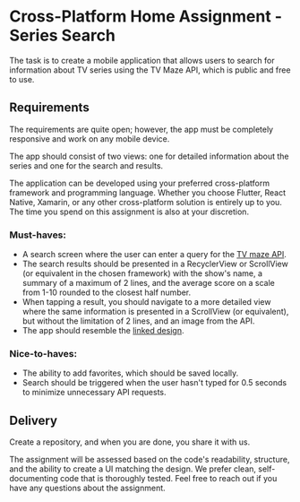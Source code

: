 # Cross-Platform Home Assignment - Series Search

The task is to create a mobile application that allows users to search for information about TV series using the TV Maze API, which is public and free to use.

## Requirements
The requirements are quite open; however, the app must be completely responsive and work on any mobile device.

The app should consist of two views: one for detailed information about the series and one for the search and results.

The application can be developed using your preferred cross-platform framework and programming language. Whether you choose Flutter, React Native, Xamarin, or any other cross-platform solution is entirely up to you. The time you spend on this assignment is also at your discretion.

### Must-haves:
- A search screen where the user can enter a query for the [TV maze API].
- The search results should be presented in a RecyclerView or ScrollView (or equivalent in the chosen framework) with the show's name, a summary of a maximum of 2 lines, and the average score on a scale from 1-10 rounded to the closest half number.
- When tapping a result, you should navigate to a more detailed view where the same information is presented in a ScrollView (or equivalent), but without the limitation of 2 lines, and an image from the API.
- The app should resemble the [linked design].

### Nice-to-haves:
- The ability to add favorites, which should be saved locally.
- Search should be triggered when the user hasn't typed for 0.5 seconds to minimize unnecessary API requests.

## Delivery
Create a repository, and when you are done, you share it with us. 

The assignment will be assessed based on the code's readability, structure, and the ability to create a UI matching the design. We prefer clean, self-documenting code that is thoroughly tested. Feel free to reach out if you have any questions about the assignment.

[TV maze API]: https://www.tvmaze.com/api
[linked design]: https://www.figma.com/file/q5onZTjSjMWYrzqvE23iyU/Series-Search?type=design&node-id=0:1&mode=design&t=LwagVwjuRI9un48F-1
